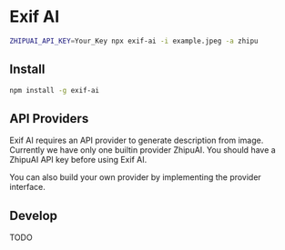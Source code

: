 # Exif AI

```bash
ZHIPUAI_API_KEY=Your_Key npx exif-ai -i example.jpeg -a zhipu
```

## Install

```bash
npm install -g exif-ai
```

## API Providers

Exif AI requires an API provider to generate description from image. Currently we have only one builtin provider ZhipuAI.
You should have a ZhipuAI API
 key before using Exif AI.

You can also build your own provider by implementing the provider interface.

## Develop

TODO



 
